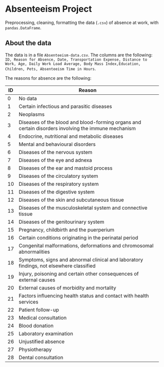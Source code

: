 # Absenteeism Project

Preprocessing, cleaning, formatting the data (`.csv`) of absence at work, with `pandas.DataFrame`. 

## About the data

The data is in a file `Absenteeism-data.csv`. The columns are the following: `ID, Reason for Absence, Date, Transportation Expense, Distance to Work, Age, Daily Work Load Average, Body Mass Index,Education, Children, Pets, Absenteeism Time in Hours`.

The reasons for absence are the following:

| ID  | Reason |
| ------------- | ------------- |
| 0  | No data  |
| 1  | Certain infectious and parasitic diseases  |
| 2 | Neoplasms |
| 3  | Diseases of the blood and blood-forming organs and certain disorders involving the immune mechanism  |
| 4  | Endocrine, nutritional and metabolic diseases  |
| 5  | Mental and behavioural disorders  |
| 6  | Diseases of the nervous system  |
| 7  | Diseases of the eye and adnexa  |
| 8  | Diseases of the ear and mastoid process  |
| 9  | Diseases of the circulatory system  |
| 10  | Diseases of the respiratory system  |
| 11  | Diseases of the digestive system  |
| 12  | Diseases of the skin and subcutaneous tissue  |
| 13 | Diseases of the musculoskeletal system and connective tissue  |
| 14 | Diseases of the genitourinary system  |
| 15 | Pregnancy, childbirth and the puerperium  |
| 16 | Certain conditions originating in the perinatal period  |
| 17 | Congenital malformations, deformations and chromosomal abnormalities  |
| 18 | Symptoms, signs and abnormal clinical and laboratory findings, not elsewhere classified  |
| 19 | Injury, poisoning and certain other consequences of external causes  |
| 20 | External causes of morbidity and mortality  |
| 21 | Factors influencing health status and contact with health services  |
| 22 | Patient follow-up  |
| 23 | Medical consultation  |
| 24 | Blood donation  |
| 25 | Laboratory examination  |
| 26 | Unjustified absence  |
| 27 | Physiotherapy  |
| 28 | Dental consultation  |

